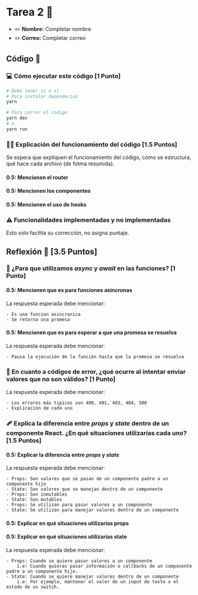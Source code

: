 # Tarea 2 :construction:

* :pencil2: **Nombre:** Completar nombre
* :pencil2: **Correo:** Completar correo

## Código :symbols:

### :computer: Cómo ejecutar este código [1 Punto]

```bash
# Debe tener si o si
# Para instalar dependecias
yarn 

# Para correr el codigo
yarn dev
# o
yarn run
```

### :teacher: Explicación del funcionamiento del código [1.5 Puntos]

Se espera que expliquen el funcionamiento del código, cómo se estructura, qué hace cada archivo (de fotma resumida).

#### 0.5: Mencionen el router
#### 0.5: Mencionen los componentes
#### 0.5: Mencionen el uso de hooks

### :warning: Funcionalidades implementadas y no implementadas

Esto solo facilita su corrección, no asigna puntaje.

## Reflexión :thought_balloon: [3.5 Puntos]

### :scroll: ¿Para que utilizamos *async* y *await* en las funciones? [1 Punto]

#### 0.5: Mencionen que es para funciones asincronas

La respuesta esperada debe mencionar:

    - Es una funcion asincronica
    - Se retorna una promesa

#### 0.5: Mencionen que es para esperar a que una promesa se resuelva

La respuesta esperada debe mencionar:

    - Pausa la ejecución de la función hasta que la promesa se resuelva


### :thinking: En cuanto a códigos de error, ¿qué ocurre al intentar enviar valores que no son válidos? [1 Punto]

La respuesta esperada debe mencionar:

    - Los errores más tipicos son 400, 401, 403, 404, 500
    - Explicación de cada uno

### :adhesive_bandage: Explica la diferencia entre *props* y *state* dentro de un componente React. ¿En qué situaciones utilizarías cada uno? [1.5 Puntos]

#### 0.5: Explicar la diferencia entre *props* y *state*
La respuesta esperada debe mencionar:

    - Props: Son valores que se pasan de un componente padre a un componente hijo
    - State: Son valores que se manejan dentro de un componente
    - Props: Son inmutables
    - State: Son mutables
    - Props: Se utilizan para pasar valores a un componente
    - State: Se utilizan para manejar valores dentro de un componente

#### 0.5: Explicar en qué situaciones utilizarías props
#### 0.5: Explicar en qué situaciones utilizarías state

La respuesta esperada debe mencionar:

    - Props: Cuando se quiere pasar valores a un componente
        i.e: Cuando quieras pasar información o callbacks de un componente padre a un componente hijo.
    - State: Cuando se quiere manejar valores dentro de un componente
        i.e: Por ejemplo, mantener el valor de un input de texto o el estado de un switch.